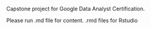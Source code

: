 Capstone project for Google Data Analyst Certification.


Please run .md file for content.
.rmd files for Rstudio

